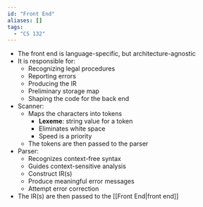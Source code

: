 ```yaml
---
id: "Front End"
aliases: []
tags:
  - "CS 132"
---
```


- The front end is language-specific, but architecture-agnostic
- It is responsible for:
  - Recognizing legal procedures
  - Reporting errors
  - Producing the IR
  - Preliminary storage map
  - Shaping the code for the back end
- Scanner:
  - Maps the characters into tokens
    - **Lexeme**: string value for a token
    - Eliminates white space
    - Speed is a priority
  - The tokens are then passed to the parser
- Parser:
  - Recognizes context-free syntax
  - Guides context-sensitive analysis
  - Construct IR(s)
  - Produce meaningful error messages
  - Attempt error correction
- The IR(s) are then passed to the [[Front End|front end]]
